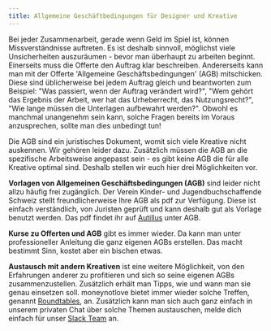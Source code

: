 ```yaml
---
title: Allgemeine Geschäftbedingungen für Designer und Kreative
---
```


Bei jeder Zusammenarbeit, gerade wenn Geld im Spiel ist, können Missverständnisse auftreten. Es ist deshalb sinnvoll, möglichst viele Unsicherheiten auszuräumen - bevor man überhaupt zu arbeiten beginnt. Einerseits muss die Offerte den Auftrag klar beschreiben. Andererseits kann man mit der Offerte 'Allgemeine Geschäftsbedingungen' (AGB) mitschicken. Diese sind üblicherweise bei jedem Auftrag gleich und beantworten zum Beispiel: "Was passiert, wenn der Auftrag verändert wird?", "Wem gehört das Ergebnis der Arbeit, wer hat das Urheberrecht, das Nutzungsrecht?", "Wie lange müssen die Unterlagen aufbewahrt werden?". Obwohl es manchmal unangenehm sein kann, solche Fragen bereits im Voraus anzusprechen, sollte man dies unbedingt tun!

Die AGB sind ein juristisches Dokument, womit sich viele Kreative nicht auskennen. Wir gehören leider dazu. Zusätzlich müssen die AGB an die spezifische Arbeitsweise angepasst sein - es gibt keine AGB die für alle Kreative optimal sind. Deshalb stellen wir euch hier drei Möglichkeiten vor.

__Vorlagen von Allgemeinen Geschäftsbedingungen (AGB)__ sind leider nicht allzu häufig frei zugänglich. Der Verein Kinder- und Jugendbuchschaffende Schweiz stellt freundlicherweise Ihre AGB als pdf zur Verfügung. Diese ist einfach verständlich, von Juristen geprüft und kann deshalb gut als Vorlage benutzt werden. Das pdf findet ihr auf [Autillus](http://autillus.ch/?pgR=i) unter AGB.

__Kurse zu Offerten und AGB__ gibt es immer wieder. Da kann man unter professioneller Anleitung die ganz eigenen AGBs erstellen. Das macht bestimmt Sinn, kostet aber ein bischen etwas.

__Austausch mit andern Kreativen__ ist eine weitere Möglichkeit, von den Erfahrungen anderer zu profitieren und sich so seine eigenen AGBs zusammenzustellen. Zusätzlich erhält man Tipps, wie und wann man sie genau einsetzen soll. moneynotlove bietet immer wieder solche Treffen, genannt [Roundtables](/roundtables), an. Zusätzlich kann man sich auch ganz einfach in unserem privaten Chat über solche Themen austauschen, melde dich einfach für unser [Slack Team](https://moneynotlove.ch/signup) an.
